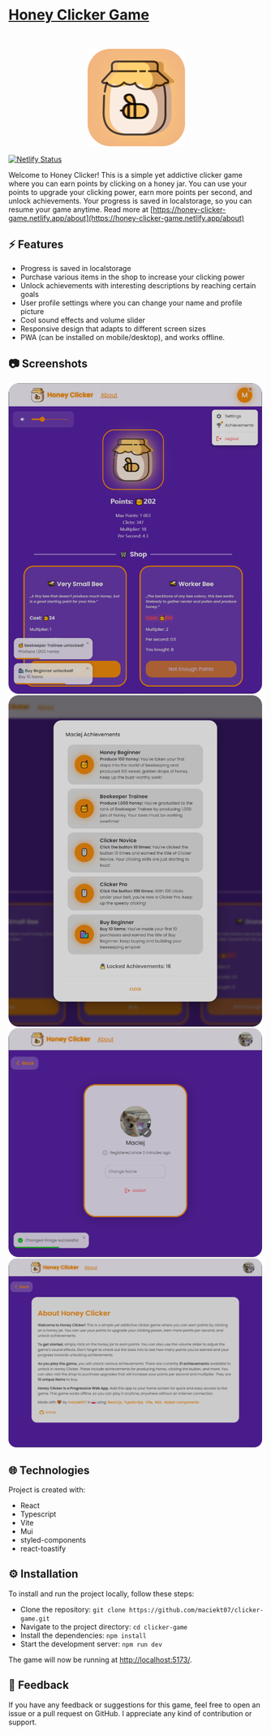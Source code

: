 # [Honey Clicker Game](https://honey-clicker-game.netlify.app/)

<br />

<p align="center">
<img alt="logo" src="public/logo192.png" />
</p>

[![Netlify Status](https://api.netlify.com/api/v1/badges/1aee53e8-2535-4aea-aef7-1744cde81411/deploy-status)](https://app.netlify.com/sites/honey-clicker-game/deploys)

Welcome to Honey Clicker! This is a simple yet addictive clicker game where you can earn points by clicking on a honey jar. You can use your points to upgrade your clicking power, earn more points per second, and unlock achievements. Your progress is saved in localstorage, so you can resume your game anytime. Read more at [https://honey-clicker-game.netlify.app/about](https://honey-clicker-game.netlify.app/about)

## ⚡ Features

- Progress is saved in localstorage
- Purchase various items in the shop to increase your clicking power
- Unlock achievements with interesting descriptions by reaching certain goals
- User profile settings where you can change your name and profile picture
- Cool sound effects and volume slider
- Responsive design that adapts to different screen sizes
- PWA (can be installed on mobile/desktop), and works offline.

## 📷 Screenshots

<img alt="screenshot 1" width="500" src="public/screenshots/ss1.png" />

<img alt="screenshot 2" width="500" src="public/screenshots/ss2.png" />

<img alt="screenshot 3" width="500" src="public/screenshots/ss3.png" />

<img alt="screenshot 4" width="500" src="public/screenshots/ss4.png" />

## 🌐 Technologies

Project is created with:

- React
- Typescript
- Vite
- Mui
- styled-components
- react-toastify

## ⚙️ Installation

To install and run the project locally, follow these steps:

- Clone the repository: `git clone https://github.com/maciekt07/clicker-game.git`
- Navigate to the project directory: `cd clicker-game`
- Install the dependencies: `npm install`
- Start the development server: `npm run dev`

The game will now be running at [http://localhost:5173/](http://localhost:5173/).

## 🧡 Feedback

If you have any feedback or suggestions for this game, feel free to open an issue or a pull request on GitHub. I appreciate any kind of contribution or support.
